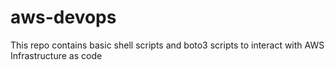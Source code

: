 # aws-devops
This repo contains basic shell scripts and boto3 scripts to interact with AWS Infrastructure as code
